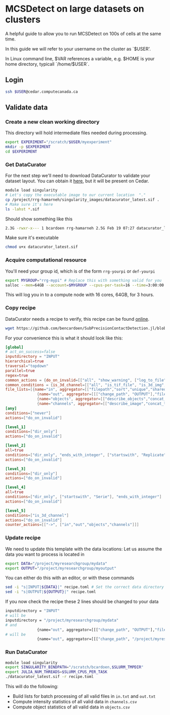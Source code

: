 <!--
 Copyright (C) 2023 Ben Cardoen
 
 This program is free software: you can redistribute it and/or modify
 it under the terms of the GNU Affero General Public License as
 published by the Free Software Foundation, either version 3 of the
 License, or (at your option) any later version.
 
 This program is distributed in the hope that it will be useful,
 but WITHOUT ANY WARRANTY; without even the implied warranty of
 MERCHANTABILITY or FITNESS FOR A PARTICULAR PURPOSE.  See the
 GNU Affero General Public License for more details.
 
 You should have received a copy of the GNU Affero General Public License
 along with this program.  If not, see <http://www.gnu.org/licenses/>.
-->

# MCSDetect on large datasets on clusters
A helpful guide to allow you to run MCSDetect on 100s of cells at the same time.

In this guide we will refer to your username on the cluster as `$USER'. 

In Linux command line, $VAR references a variable, e.g. $HOME is your home directory, typicall `/home/$USER`.


## Login
```bash
ssh $USER@cedar.computecanada.ca
```

## Validate data
### Create a new clean working directory
This directory will hold intermediate files needed during processing.
```bash
export EXPERIMENT="/scratch/$USER/myexperiment"
mkdir -p $EXPERIMENT
cd $EXPERIMENT
```

### Get DataCurator
For the next step we'll need to download DataCurator to validate your dataset layout.
You can obtain it [here](https://github.com/bencardoen/DataCurator.jl), but it will be present on Cedar.
```bash
module load singularity
# Let's copy the executable image to our current location  "."
cp /project/rrg-hamarneh/singularity_images/datacurator_latest.sif . 
# Make sure it's here
ls -lahst *.sif
```
Should show something like this
```bash
2.3G -rwxr-x--- 1 bcardoen rrg-hamarneh 2.5G Feb 19 07:27 datacurator_latest.sif
```
Make sure it's executable
```bash
chmod u+x datacurator_latest.sif
```
### Acquire computational resource
You'll need your group id, which is of the form `rrg-yourpi` or `def-yourpi`
```bash
export MYGROUP="rrg-mypi" # Replace this with something valid for you
salloc --mem=64GB --account=$MYGROUP --cpus-per-task=16 --time=3:00:00 
```
This will log you in to a compute node with 16 cores, 64GB, for 3 hours.
### Copy recipe
DataCurator needs a recipe to verify, this recipe can be found [online](https://github.com/bencardoen/SubPrecisionContactDetection.jl/blob/main/recipe.toml).
```bash
wget https://github.com/bencardoen/SubPrecisionContactDetection.jl/blob/main/recipe.toml
```
For your convenience this is what it should look like this:
```toml
[global]
# act_on_success=false
inputdirectory = "INPUT"
hierarchical=true
traversal="topdown"
parallel=true
regex=true
common_actions = {do_on_invalid=[["all", "show_warning", ["log_to_file", "errors.txt"]]]}
common_conditions = {is_3d_channel=[["all", "is_tif_file", "is_3d_img", "filename_ends_with_integer"]], dir_only=[["all", "isdir", ["not", "is_hidden"]]]}
file_lists=[{name="in", aggregator=[["filepath","sort","unique","shared_list_to_file"]]},
              {name="out", aggregator=[[["change_path", "OUTPUT"],"filepath","sort","unique","shared_list_to_file"]]},
              {name="objects", aggregator=[["describe_objects","concat_to_table"]]},
              {name="channels", aggregator=[["describe_image","concat_to_table"]]},]
[any]
conditions=["never"]
actions=["do_on_invalid"]

[level_1]
conditions=["dir_only"]
actions=["do_on_invalid"]

[level_2]
all=true
conditions=["dir_only", "ends_with_integer", ["startswith", "Replicate"]]
actions=["do_on_invalid"]

[level_3]
conditions=["dir_only"]
actions=["do_on_invalid"]

[level_4]
all=true
conditions=["dir_only", ["startswith", "Serie"], "ends_with_integer"]
actions=["do_on_invalid"]

[level_5]
conditions=["is_3d_channel"]
actions=["do_on_invalid"]
counter_actions=[["->", ["in","out","objects","channels"]]]
```

### Update recipe
We need to update this template with the data locations:
Let us assume the data you want to process is located in
```bash
export DATA="/project/myresearchgroup/mydata"
export OUTPUT="/project/myresearchgroup/myoutput"
```
You can either do this with an editor, or with these commands
```bash
sed -i "s|INPUT|${DATA}|" recipe.toml # Set the correct data directory
sed -i "s|OUTPUT|${OUTPUT}|" recipe.toml
```
If you now check the recipe these 2 lines should be changed to your data
```bash
inputdirectory = "INPUT"
# will be
inputdirectory = "/project/myresearchgroup/mydata"
# and
              {name="out", aggregator=[[["change_path", "OUTPUT"],"filepath","sort","unique","shared_list_to_file"]]},
# will be
              {name="out", aggregator=[[["change_path", "/project/myresearchgroup/myoutput"],"filepath","sort","unique","shared_list_to_file"]]},
```

### Run DataCurator
```bash
module load singularity
export SINGULARITY_BINDPATH="/scratch/bcardoen,$SLURM_TMPDIR"  
export JULIA_NUM_THREADS=$SLURM_CPUS_PER_TASK
./datacurator_latest.sif -r recipe.toml
```

This will do the following:
- Build lists for batch processing of all valid files in `in.txt` and `out.txt`
- Compute intensity statistics of all valid data in `channels.csv`
- Compute object statistics of all valid data in `objects.csv`
